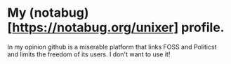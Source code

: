 # My (notabug)[https://notabug.org/unixer] profile.
In my opinion github is a miserable platform that links FOSS and Politicst and limits the freedom of its users. I don't want to use it!

